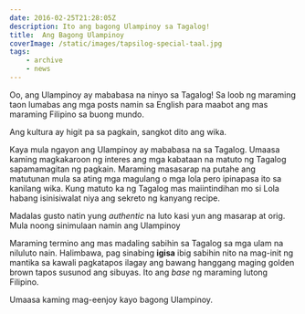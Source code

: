 ```yaml
---
date: 2016-02-25T21:28:05Z
description: Ito ang bagong Ulampinoy sa Tagalog!
title:  Ang Bagong Ulampinoy
coverImage: /static/images/tapsilog-special-taal.jpg
tags: 
    - archive 
    - news
---
```


Oo, ang Ulampinoy ay mababasa na ninyo sa Tagalog! Sa loob ng maraming taon lumabas ang mga posts namin sa English para maabot ang mas maraming Filipino sa buong mundo.

Ang kultura ay higit pa sa pagkain, sangkot dito ang wika.

Kaya mula ngayon ang Ulampinoy ay mababasa na sa Tagalog. Umaasa kaming magkakaroon ng interes ang mga kabataan na matuto ng Tagalog sapamamagitan ng pagkain. Maraming masasarap na putahe ang matutunan mula sa ating mga magulang o mga lola pero ipinapasa ito sa kanilang wika. Kung matuto ka ng Tagalog mas maiintindihan mo si Lola habang isinisiwalat niya ang sekreto ng kanyang recipe.

Madalas gusto natin yung _authentic_ na luto kasi yun ang masarap at orig. Mula noong sinimulaan namin ang Ulampinoy 

Maraming termino ang mas madaling sabihin sa Tagalog sa mga ulam na niluluto nain. Halimbawa, pag sinabing **igisa** ibig sabihin nito na mag-init ng mantika sa kawali pagkatapos ilagay ang bawang hanggang maging golden brown tapos susunod ang sibuyas. Ito ang _base_ ng maraming lutong Filipino.

Umaasa kaming mag-eenjoy kayo bagong Ulampinoy.



